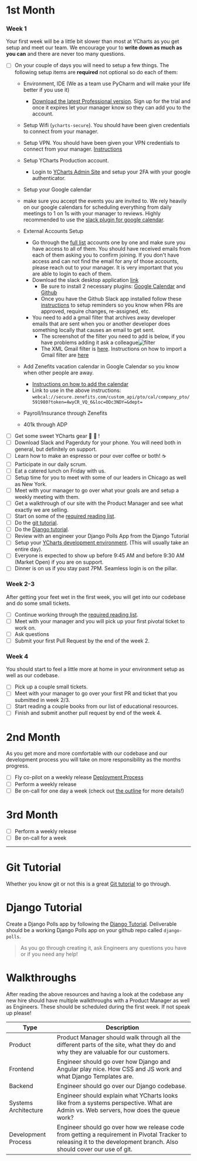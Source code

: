 # 1st Month
### Week 1
Your first week will be a little bit slower than most at YCharts as you get setup and meet our team. We encourage your to **write down as much as you can** and there are never too many questions.

- [ ] On your couple of days you will need to setup a few things. The following setup items are **required** not optional so do each of them:
    * Environment, IDE (We as a team use PyCharm and will make your life better if you use it)
      * [Download the latest Professional version](https://www.jetbrains.com/pycharm/download/#section=mac). Sign up for the trial and once it expires let your manager know so they can add you to the account.
    * Setup Wifi (`ycharts-secure`). You should have been given credentials to connect from your manager.
    * Setup VPN. You should have been given your VPN credentials to connect from your manager. [Instructions](https://github.com/ycharts/ycharts/wiki/YCharts-VPN-Setup-Instructions)
    * Setup YCharts Production account. 
        * Login to [YCharts Admin Site](https://ycharts.com/admin/) and setup your 2FA with your google authenticator.
    * Setup your Google calendar
    * make sure you accept the events you are invited to. We rely heavily on our google calendars for scheduling everything from daily meetings to 1 on 1s with your manager to reviews. Highly recommended to use the [slack plugin for google calendar](https://slack.com/app-pages/google-calendar). 
    * External Accounts Setup
      * Go through the [full list](https://github.com/ycharts/ycharts/wiki/Setting-Up-Accounts-for-New-Hires) accounts one by one and make sure you have access to all of them. You should have received emails from each of them asking you to confirm joining. If you don't have access and can not find the email for any of those accounts, please reach out to your manager. It is very important that you are able to login to each of them.
      * Download the slack desktop application [link](https://slack.com/downloads/mac)
        * Be sure to install 2 necessary plugins: [Google Calendar](https://ycharts.slack.com/apps/ADZ494LHY-google-calendar) and [Github](https://ycharts.slack.com/apps/A8GBNUWU8-github)
        * Once you have the Github Slack app installed follow these [instructions](https://help.github.com/en/github/setting-up-and-managing-your-github-user-account/managing-your-scheduled-reminders) to setup reminders so you know when PRs are approved, require changes, re-assigned, etc.
      * You need to add a gmail filter that archives away developer emails that are sent when you or another developer does something locally that causes an email to get sent. 
        * The screenshot of the filter you need to add is below, if you have problems adding it ask a colleague![filter](https://i.imgur.com/mAhxXge.png)
        * The XML Gmail filter is [here](https://gist.githubusercontent.com/KFoxder/8552361f1a59ba069db05fac2f801669/raw/d5996b599e5130f7dcae2bbd15c8b6e595e2e2b2/ycharts_engineering_gmail_filter.xml). Instructions on how to import a Gmail filter are [here](https://support.google.com/mail/answer/6579?hl=en)
    * Add Zenefits vacation calendar in Google Calendar so you know when other people are away.
      * [Instructions on how to add the calendar](https://help.zenefits.com/Time_Off/FAQs_About_Calendars_in_Zenefits/How_do_I_add_a_Zenefits_calendar_to_Google_Calendar%3F/)
      * Link to use in the above instructions: `webcal://secure.zenefits.com/custom_api/pto/cal/company_pto/591980?token=4wyCR_VQ_6&loc=ODc3NDY=&dept=`

    * Payroll/Insurance through Zenefits
    * 401k through ADP
- [ ] Get some sweet YCharts gear 👕 📓 ! 
- [ ] Download Slack and Pagerduty for your phone. You will need both in general, but definitely on support.
- [ ] Learn how to make an espresso or pour over coffee or both! ☕️ 
- [ ] Participate in our daily scrum.
- [ ] Eat a catered lunch on Friday with us.
- [ ] Setup time for you to meet with some of our leaders in Chicago as well as New York.
- [ ] Meet with your manager to go over what your goals are and setup a weekly meeting with them.
- [ ] Get a walkthrough of our site with the Product Manager and see what exactly we are selling.
- [ ] Start on some of the [required reading list](https://github.com/ycharts/ycharts/wiki/Required-Reading-List).
- [ ] Do the [git tutorial](https://github.com/ycharts/ycharts/wiki/Onboarding-for-New-Hires#git-tutorial).
- [ ] Do the [Django tutorial](https://github.com/ycharts/ycharts/wiki/Onboarding-for-New-Hires#django-tutorial).
- [ ] Review with an engineer your Django Polls App from the Django Tutorial
- [ ] Setup your [YCharts development environment](https://github.com/ycharts/ycharts/wiki/Developer-Environment-Setup). (This will usually take an entire day).
- [ ] Everyone is expected to show up before 9:45 AM and before 9:30 AM (Market Open) if you are on support.
- [ ] Dinner is on us if you stay past 7PM. Seamless login is on the pillar.

### Week 2-3
After getting your feet wet in the first week, you will get into our codebase and do some small tickets.
- [ ] Continue working through the [required reading list](https://github.com/ycharts/ycharts/wiki/Required-Reading-List).
- [ ] Meet with your manager and you will pick up your first pivotal ticket to work on.
- [ ] Ask questions
- [ ] Submit your first Pull Request by the end of the week 2.

### Week 4
You should start to feel a little more at home in your environment setup as well as our codebase.

- [ ] Pick up a couple small tickets.
- [ ] Meet with your manager to go over your first PR and ticket that you submitted in week 2/3.
- [ ] Start reading a couple books from our list of educational resources.
- [ ] Finish and submit another pull request by end of the week 4.

# 2nd Month
As you get more and more comfortable with our codebase and our development process you will take on more responsibility as the months progress.

- [ ] Fly co-pilot on a weekly release [Deployment Process](https://github.com/ycharts/ycharts_systems/wiki/Deploy-and-Hotfix)
- [ ] Perform a weekly release
- [ ] Be on-call for one day a week (check out [the outline](https://github.com/ycharts/ycharts/wiki/Support-and-On-Call-Outline) for more details!)

# 3rd Month

- [ ] Perform a weekly release
- [ ] Be on-call for a week

***

# Git Tutorial
Whether you know git or not this is a great [Git tutorial](http://learngitbranching.js.org/) to go through.


# Django Tutorial
Create a Django Polls app by following the [Django Tutorial](https://docs.djangoproject.com/en/2.2/intro/tutorial01/).
Deliverable should be a working Django Polls app on your github repo called `django-polls`. 

> As you go through creating it, ask Engineers any questions you have or if you need any help!



# Walkthroughs
After reading the above resources and having a look at the codebase any new hire should have multiple walkthroughs with a Product Manager as well as Engineers. These should be scheduled during the first week. If not speak up please!

| Type  | Description | 
| ------------- | ------------- |
| Product | Product Manager should walk through all the different parts of the site, what they do and why they are valuable for our customers. |
| Frontend | Engineer should go over how Django and Angular play nice. How CSS and JS work and what Django Templates are. | 
| Backend | Engineer should go over our Django codebase. | 
| Systems Architecture | Engineer should explain what YCharts looks like from a systems perspective. What are Admin vs. Web servers, how does the queue work? | 
| Development Process | Engineer should go over how we release code from getting a requirement in Pivotal Tracker to releasing it to the development branch. Also should cover our use of git. | 